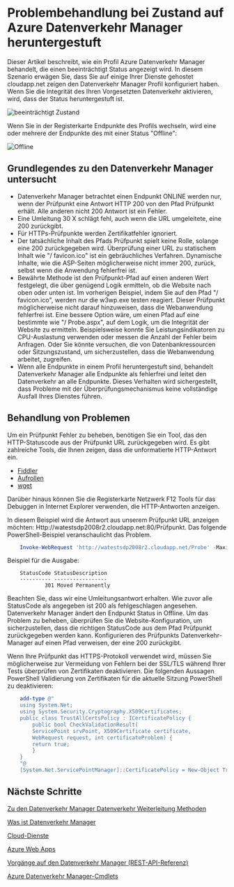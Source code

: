 <properties
    pageTitle="Problembehandlung bei Status auf Azure Datenverkehr Manager heruntergestuft"
    description="Behebung von Profilen Datenverkehr-Managers, wenn es als zeigt heruntergestuft Status."
    services="traffic-manager"
    documentationCenter=""
    authors="sdwheeler"
    manager="carmonm"
    editor=""
/>
<tags
    ms.service="traffic-manager"
    ms.devlang="na"
    ms.topic="article"
    ms.tgt_pltfrm="na"
    ms.workload="infrastructure-services"
    ms.date="10/11/2016"
    ms.author="sewhee"
/>

# <a name="troubleshooting-degraded-state-on-azure-traffic-manager"></a>Problembehandlung bei Zustand auf Azure Datenverkehr Manager heruntergestuft

Dieser Artikel beschreibt, wie ein Profil Azure Datenverkehr Manager behandelt, die einen beeinträchtigt Status angezeigt wird. In diesem Szenario erwägen Sie, dass Sie auf einige Ihrer Dienste gehostet cloudapp.net zeigen den Datenverkehr Manager Profil konfiguriert haben. Wenn Sie die Integrität des Ihren Vorgesetzten Datenverkehr aktivieren, wird, dass der Status heruntergestuft ist.

![beeinträchtigt Zustand](./media/traffic-manager-troubleshooting-degraded/traffic-manager-degraded.png)

Wenn Sie in der Registerkarte Endpunkte des Profils wechseln, wird eine oder mehrere der Endpunkte des mit einer Status "Offline":

![Offline](./media/traffic-manager-troubleshooting-degraded/traffic-manager-offline.png)

## <a name="understanding-traffic-manager-probes"></a>Grundlegendes zu den Datenverkehr Manager untersucht

- Datenverkehr Manager betrachtet einen Endpunkt ONLINE werden nur, wenn der Prüfpunkt eine Antwort HTTP 200 von den Pfad Prüfpunkt erhält. Alle anderen nicht 200 Antwort ist ein Fehler.
- Eine Umleitung 30 X schlägt fehl, auch wenn die URL umgeleitete, eine 200 zurückgibt.
- Für HTTPs-Prüfpunkte werden Zertifikatfehler ignoriert.
- Der tatsächliche Inhalt des Pfads Prüfpunkt spielt keine Rolle, solange eine 200 zurückgegeben wird. Überprüfung einer URL zu statischem Inhalt wie "/ favicon.ico" ist ein gebräuchliches Verfahren. Dynamische Inhalte, wie die ASP-Seiten möglicherweise nicht immer 200, zurück, selbst wenn die Anwendung fehlerfrei ist.
- Bewährte Methode ist den Prüfpunkt-Pfad auf einen anderen Wert festgelegt, die über genügend Logik ermitteln, ob die Website nach oben oder unten ist. Im vorherigen Beispiel, indem Sie auf den Pfad "/ favicon.ico", werden nur die w3wp.exe testen reagiert. Dieser Prüfpunkt möglicherweise nicht darauf hinzuweisen, dass die Webanwendung fehlerfrei ist. Eine bessere Option wäre, um einen Pfad auf eine bestimmte wie "/ Probe.aspx", auf dem Logik, um die Integrität der Website zu ermitteln. Beispielsweise konnte Sie Leistungsindikatoren zu CPU-Auslastung verwenden oder messen die Anzahl der Fehler beim Anfragen. Oder Sie könnte versuchen, die von Datenbankressourcen oder Sitzungszustand, um sicherzustellen, dass die Webanwendung arbeitet, zugreifen.
- Wenn alle Endpunkte in einem Profil heruntergestuft sind, behandelt Datenverkehr Manager alle Endpunkte als fehlerfrei und leitet den Datenverkehr an alle Endpunkte. Dieses Verhalten wird sichergestellt, dass Probleme mit der Überprüfungsmechanismus keine vollständige Ausfall Ihres Dienstes führen.

## <a name="troubleshooting"></a>Behandlung von Problemen

Um ein Prüfpunkt Fehler zu beheben, benötigen Sie ein Tool, das den HTTP-Statuscode aus der Prüfpunkt URL zurückgegeben wird. Es gibt zahlreiche Tools, die Ihnen zeigen, dass die unformatierte HTTP-Antwort ein.

* [Fiddler](http://www.telerik.com/fiddler)
* [Aufrollen](https://curl.haxx.se/)
* [wget](http://gnuwin32.sourceforge.net/packages/wget.htm)

Darüber hinaus können Sie die Registerkarte Netzwerk F12 Tools für das Debuggen in Internet Explorer verwenden, die HTTP-Antworten anzeigen.

In diesem Beispiel wird die Antwort aus unserem Prüfpunkt URL anzeigen möchten: Http://watestsdp2008r2.cloudapp.net:80/Prüfpunkt. Das folgende PowerShell-Beispiel veranschaulicht das Problem.

```powershell
    Invoke-WebRequest 'http://watestsdp2008r2.cloudapp.net/Probe' -MaximumRedirection 0 -ErrorAction SilentlyContinue | Select-Object StatusCode,StatusDescription
```

Beispiel für die Ausgabe:

```text
    StatusCode StatusDescription
    ---------- -----------------
            301 Moved Permanently
```

Beachten Sie, dass wir eine Umleitungsantwort erhalten. Wie zuvor alle StatusCode als angegeben ist 200 als fehlgeschlagen angesehen. Datenverkehr Manager ändert den Endpunkt Status in Offline. Um das Problem zu beheben, überprüfen Sie die Website-Konfiguration, um sicherzustellen, dass die richtigen StatusCode aus dem Pfad Prüfpunkt zurückgegeben werden kann. Konfigurieren des Prüfpunkts Datenverkehr-Manager auf einen Pfad verweisen, der eine 200 zurückgibt.

Wenn Ihre Prüfpunkt das HTTPS-Protokoll verwendet wird, müssen Sie möglicherweise zur Vermeidung von Fehlern bei der SSL/TLS während Ihrer Tests überprüfen von Zertifikaten deaktivieren. Die folgenden Aussagen PowerShell Validierung von Zertifikaten für die aktuelle Sitzung PowerShell zu deaktivieren:

```powershell
    add-type @"
    using System.Net;
    using System.Security.Cryptography.X509Certificates;
    public class TrustAllCertsPolicy : ICertificatePolicy {
        public bool CheckValidationResult(
        ServicePoint srvPoint, X509Certificate certificate,
        WebRequest request, int certificateProblem) {
        return true;
        }
    }
    "@
    [System.Net.ServicePointManager]::CertificatePolicy = New-Object TrustAllCertsPolicy
```

## <a name="next-steps"></a>Nächste Schritte

[Zu den Datenverkehr Manager Datenverkehr Weiterleitung Methoden](traffic-manager-routing-methods.md)

[Was ist Datenverkehr Manager](traffic-manager-overview.md)

[Cloud-Dienste](http://go.microsoft.com/fwlink/?LinkId=314074)

[Azure Web Apps](https://azure.microsoft.com/documentation/services/app-service/web/)

[Vorgänge auf den Datenverkehr Manager (REST-API-Referenz)](http://go.microsoft.com/fwlink/?LinkId=313584)

[Azure Datenverkehr Manager-Cmdlets][1]

[1]: https://msdn.microsoft.com/library/mt125941(v=azure.200).aspx
